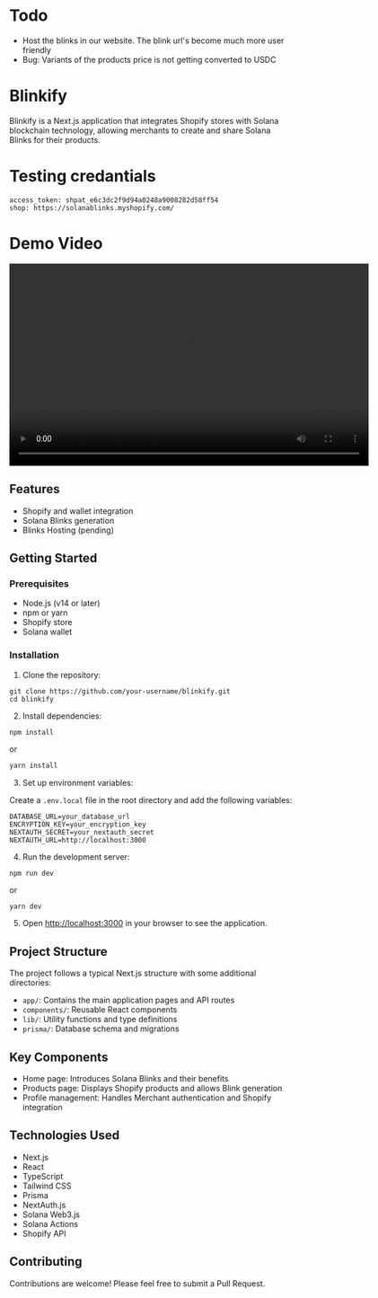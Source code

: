 # Todo

- Host the blinks in our website. The blink url's become much more user friendly
- Bug: Variants of the products price is not getting converted to USDC

# Blinkify

Blinkify is a Next.js application that integrates Shopify stores with Solana blockchain technology, allowing merchants to create and share Solana Blinks for their products.

# Testing credantials

```
access_token: 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
shop: https://solanablinks.myshopify.com/
```

# Demo Video

<video width="640" height="360" controls>
  <source src="https://www.youtube.com/watch?v=yzXBa84oRiI&ab_channel=Thrishank" type="video/mp4">
</video>

## Features

- Shopify and wallet integration
- Solana Blinks generation
- Blinks Hosting (pending)

## Getting Started

### Prerequisites

- Node.js (v14 or later)
- npm or yarn
- Shopify store
- Solana wallet

### Installation

1. Clone the repository:

```
git clone https://github.com/your-username/blinkify.git
cd blinkify
```

2. Install dependencies:

```bash
npm install
```

or

```bash
yarn install
```

3. Set up environment variables:

Create a `.env.local` file in the root directory and add the following variables:

```
DATABASE_URL=your_database_url
ENCRYPTION_KEY=your_encryption_key
NEXTAUTH_SECRET=your_nextauth_secret
NEXTAUTH_URL=http://localhost:3000
```

4. Run the development server:

```
npm run dev
```

or

```
yarn dev
```

5. Open [http://localhost:3000](http://localhost:3000) in your browser to see the application.

## Project Structure

The project follows a typical Next.js structure with some additional directories:

- `app/`: Contains the main application pages and API routes
- `components/`: Reusable React components
- `lib/`: Utility functions and type definitions
- `prisma/`: Database schema and migrations

## Key Components

- Home page: Introduces Solana Blinks and their benefits
- Products page: Displays Shopify products and allows Blink generation
- Profile management: Handles Merchant authentication and Shopify integration

## Technologies Used

- Next.js
- React
- TypeScript
- Tailwind CSS
- Prisma
- NextAuth.js
- Solana Web3.js
- Solana Actions
- Shopify API

## Contributing

Contributions are welcome! Please feel free to submit a Pull Request.
